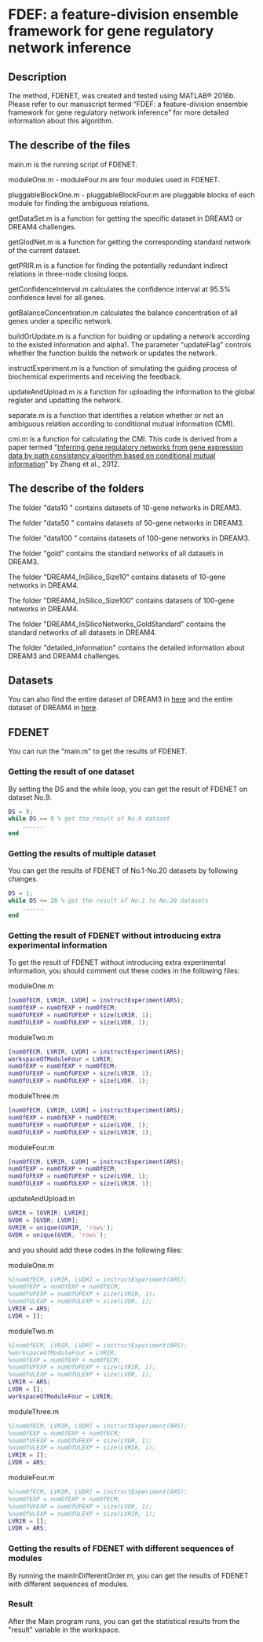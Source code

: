 # FDEF: a feature-division ensemble framework for gene regulatory network inference

## Description

The method, FDENET, was created and tested using  MATLAB®  2016b. Please refer to our manuscript termed “FDEF: a feature-division ensemble framework for gene regulatory network inference” for more detailed information about this algorithm.

## The describe of the files

main.m is the running script of FDENET.

moduleOne.m - moduleFour.m are four modules used in FDENET.

pluggableBlockOne.m - pluggableBlockFour.m are pluggable blocks of each module for finding the ambiguous relations.

getDataSet.m is a function for getting the specific dataset in DREAM3 or DREAM4 challenges.

getGlodNet.m is a function for getting the corresponding standard network of the current dataset.

getPRIR.m is a function for finding the potentially redundant indirect relations in three-node closing loops.

getConfidenceInterval.m calculates the confidence interval at 95.5% confidence level for all genes.

getBalanceConcentration.m calculates the balance concentration of all genes under a specific network.

buildOrUpdate.m is a function for buiding or updating a network according to the existed information and alpha1. The parameter "updateFlag" controls whether the function builds the network or updates the network.

instructExperiment.m is a function of simulating the guiding process of biochemical experiments and receiving the feedback.

updateAndUpload.m is a function for uploading the information to the global register and updatting the network.

separate.m is a function that identifies a relation whether or not an ambiguous relation according to conditional mutual information (CMI).

cmi.m is a function for calculating the CMI.  This code is derived from a paper termed "[Inferring gene regulatory networks from gene expression data by path consistency algorithm based on conditional mutual information](https://www.researchgate.net/publication/220262053_Inferring_gene_regulatory_networks_from_gene_expression_data_by_path_consistency_algorithm_based_on_conditional_mutual_information)" by Zhang et al., 2012. 

## The describe of the folders

The folder "data10 " contains datasets of 10-gene networks in DREAM3.

The folder "data50 " contains datasets of 50-gene networks in DREAM3.

The folder "data100 " contains datasets of 100-gene networks in DREAM3.

The folder "gold" contains the standard networks of all datasets in DREAM3.

The folder "DREAM4_InSilico_Size10" contains datasets of 10-gene networks in DREAM4.

The folder "DREAM4_InSilico_Size100" contains datasets of 100-gene networks in DREAM4.

The folder "DREAM4_InSilicoNetworks_GoldStandard" contains the standard networks of all datasets in DREAM4.

The folder "detailed_information" contains  the detailed information about DREAM3 and DREAM4 challenges.

## Datasets

You can also find the entire dataset of DREAM3 in [here](https://dreamchallenges.org/dream-3-in-silico-network-challenge/) and the entire dataset of DREAM4 in [here](https://dreamchallenges.org/dream-4-in-silico-network-challenge/).

## FDENET

You can run the "main.m" to get the results of FDENET.

### Getting the result of one dataset

By setting the DS and the while loop, you can get the result of FDENET on dataset No.9.

```matlab
DS = 9; 
while DS == 9 % get the result of No.9 dataset
	......
end
```

### Getting the results of multiple dataset

You can get the results of FDENET of No.1-No.20 datasets by following changes.

```matlab
DS = 1;
while DS <= 20 % get the result of No.1 to No.20 datasets
	......
end
```

### Getting the result of FDENET without introducing extra experimental information 

To get the result of FDENET without introducing extra experimental information, you should comment out these codes in the following files:

moduleOne.m

```matlab
[numOfECM, LVRIR, LVDR] = instructExperiment(ARS);
numOfEXP = numOfEXP + numOfECM;
numOfUFEXP = numOfUFEXP + size(LVRIR, 1);
numOfULEXP = numOfULEXP + size(LVDR, 1);
```

moduleTwo.m

```matlab
[numOfECM, LVRIR, LVDR] = instructExperiment(ARS);
workspaceOfModuleFour = LVRIR;
numOfEXP = numOfEXP + numOfECM;
numOfUFEXP = numOfUFEXP + size(LVRIR, 1);
numOfULEXP = numOfULEXP + size(LVDR, 1);
```

moduleThree.m

```matlab
[numOfECM, LVRIR, LVDR] = instructExperiment(ARS);
numOfEXP = numOfEXP + numOfECM;
numOfUFEXP = numOfUFEXP + size(LVDR, 1);
numOfULEXP = numOfULEXP + size(LVRIR, 1);
```

moduleFour.m

```matlab
[numOfECM, LVRIR, LVDR] = instructExperiment(ARS);
numOfEXP = numOfEXP + numOfECM;
numOfUFEXP = numOfUFEXP + size(LVDR, 1);
numOfULEXP = numOfULEXP + size(LVRIR, 1);
```

updateAndUpload.m

```matlab
GVRIR = [GVRIR; LVRIR];
GVDR = [GVDR; LVDR];
GVRIR = unique(GVRIR, 'rows');
GVDR = unique(GVDR, 'rows');
```

and you should add these codes in the following files:

moduleOne.m

```matlab
%[numOfECM, LVRIR, LVDR] = instructExperiment(ARS);
%numOfEXP = numOfEXP + numOfECM;
%numOfUFEXP = numOfUFEXP + size(LVRIR, 1);
%numOfULEXP = numOfULEXP + size(LVDR, 1);
LVRIR = ARS;
LVDR = [];
```

moduleTwo.m

```matlab
%[numOfECM, LVRIR, LVDR] = instructExperiment(ARS);
%workspaceOfModuleFour = LVRIR;
%numOfEXP = numOfEXP + numOfECM;
%numOfUFEXP = numOfUFEXP + size(LVRIR, 1);
%numOfULEXP = numOfULEXP + size(LVDR, 1);
LVRIR = ARS;
LVDR = [];
workspaceOfModuleFour = LVRIR;
```

moduleThree.m

```matlab
%[numOfECM, LVRIR, LVDR] = instructExperiment(ARS);
%numOfEXP = numOfEXP + numOfECM;
%numOfUFEXP = numOfUFEXP + size(LVDR, 1);
%numOfULEXP = numOfULEXP + size(LVRIR, 1);
LVRIR = [];
LVDR = ARS;
```

moduleFour.m

```matlab
%[numOfECM, LVRIR, LVDR] = instructExperiment(ARS);
%numOfEXP = numOfEXP + numOfECM;
%numOfUFEXP = numOfUFEXP + size(LVDR, 1);
%numOfULEXP = numOfULEXP + size(LVRIR, 1);
LVRIR = [];
LVDR = ARS;
```

### Getting the results of FDENET with different sequences of modules

By running the mainInDifferentOrder.m, you can get the results of FDENET with different sequences of modules.

### Result

After the Main program runs, you can get the statistical results from the "result" variable in the workspace.
